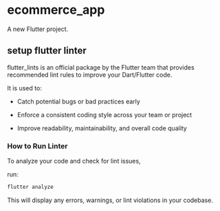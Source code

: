 # ecommerce_app

A new Flutter project.

## setup flutter linter
flutter_lints is an official package by the Flutter team that provides recommended lint rules to improve your Dart/Flutter code.

It is used to:

- Catch potential bugs or bad practices early

- Enforce a consistent coding style across your team or project

- Improve readability, maintainability, and overall code quality


### How to Run Linter
To analyze your code and check for lint issues, 

run:
``` bash
flutter analyze
```

This will display any errors, warnings, or lint violations in your codebase.
